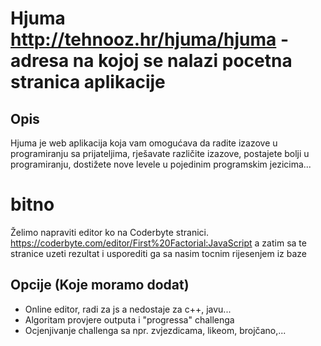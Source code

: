# Hjuma http://tehnooz.hr/hjuma/hjuma - adresa na kojoj se nalazi pocetna stranica aplikacije
## Opis
Hjuma je web aplikacija koja vam omogućava da radite izazove u programiranju sa prijateljima, rješavate različite izazove, postajete bolji u programiranju, dostižete nove levele u pojedinim programskim jezicima...

# bitno
Želimo napraviti editor ko na Coderbyte stranici. https://coderbyte.com/editor/First%20Factorial:JavaScript a zatim sa te stranice uzeti rezultat i usporediti ga sa nasim tocnim rijesenjem iz baze

## Opcije (Koje moramo dodat)
- Online editor, radi za js a nedostaje za c++, javu...
- Algoritam provjere outputa i "progressa" challenga
- Ocjenjivanje challenga sa npr. zvjezdicama, likeom, brojčano,...
